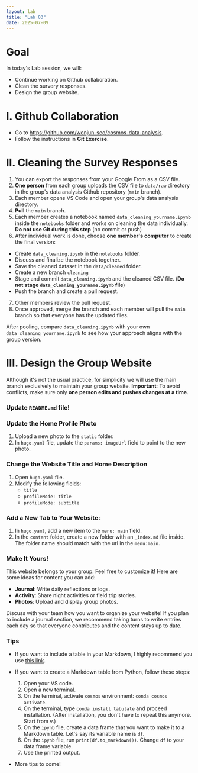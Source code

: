 ```yaml
---
layout: lab
title: "Lab 03"
date: 2025-07-09
---
```

# Goal

In today's Lab session, we will:

- Continue working on Github collaboration.
- Clean the survery responses.
- Design the group website.

# I. Github Collaboration
- Go to <https://github.com/wonjun-seo/cosmos-data-analysis>.
- Follow the instructions in **Git Exercise**.

# II. Cleaning the Survey Responses
1. You can export the responses from your Google From as a CSV file.
2. **One person** from each group uploads the CSV file to `data/raw` directory in the group's data analysis Github repository (`main` branch).
3. Each member opens VS Code and open your group's data analysis directory.
4. **Pull** the `main` branch.
5. Each member creates a notebook named `data_cleaning_yourname.ipynb` inside the `notebooks` folder and works on cleaning the data individually. **Do not use Git during this step** (no commit or push)
6. After individual work is done, choose **one member's computer** to create the final version:
  - Create `data_cleaning.ipynb` in the `notebooks` folder.
  - Discuss and finalize the notebook together.
  - Save the cleaned dataset in the `data/cleaned` folder.
  - Create a new branch `cleaning`
  - Stage and commit `data_cleaning.ipynb` and the cleaned CSV file. (**Do not stage `data_cleaning_yourname.ipynb` file**)
  - Push the branch and create a pull request.
7. Other members review the pull request.
8. Once approved, merge the branch and each member will pull the `main` branch so that everyone has the updated files.

After pooling, compare `data_cleaning.ipynb` with your own `data_cleaning_yourname.ipynb` to see how your approach aligns with the group version.

# III. Design the Group Website
Although it's not the usual practice, for simplicity we will use the main branch exclusively to maintain your group website.
**Important**: To avoid conflicts, make sure only **one person edits and pushes changes at a time**.

### Update `README.md` file!

### Update the Home Profile Photo
  1. Upload a new photo to the `static` folder.
  2. In `hugo.yaml` file, update the `params: imageUrl` field to point to the new photo.

### Change the Website Title and Home Description
  1. Open `hugo.yaml` file.
  2. Modify the following fields:
     - `title`
     - `profileMode: title`
     - `profileMode: subtitle`
 
### Add a New Tab to Your Website:
  1. In `hugo.yaml`, add a new item to the `menu: main` field.
  2. In the `content` folder, create a new folder with an `_index.md` file inside. The folder name should match with the url in the `menu:main`.

### Make It Yours!
This website belongs to your group. Feel free to customize it!
Here are some ideas for content you can add:

- **Journal**: Write daily reflections or logs.
- **Activity**: Share night activities or field trip stories.
- **Photos**: Upload and display group photos.

Discuss with your team how you want to organize your website! If you plan to include a journal section, we recommend taking turns to write entries each day so that everyone contributes and the content stays up to date.

### Tips
- If you want to include a table in your Markdown, I highly recommend you use [this link](https://www.tablesgenerator.com/markdown_tables). 

- If you want to create a Markdown table from Python, follow these steps:
  1. Open your VS code.
  2. Open a new terminal.
  3. On the terminal, activate `cosmos` environment: `conda cosmos activate`.
  4. On the terminal, type `conda install tabulate` and proceed installation. (After installation, you don't have to repeat this anymore. Start from v.)
  5. On the `ipynb` file, create a data frame that you want to make it to a Markdown table. Let's say its variable name is `df`.
  6. On the `ipynb` file, run `print(df.to_markdown())`. Change `df` to your data frame variable.
  7. Use the printed output.

 - More tips to come!
